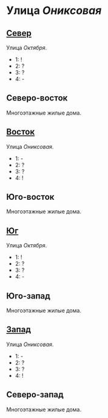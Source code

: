 # Улица *Ониксовая*

## [Север](./550105.md)

Улица *Октября*.

* 1:    !
* 2:    ?
* 3:    ?
* 4:    -

## Северо-восток

Многоэтажные жилые дома.

## [Восток](./560110.md)

Улица *Ониксовая*.

* 1:    -
* 2:    ?
* 3:    ?
* 4:    !

## Юго-восток

Многоэтажные жилые дома.

## [Юг](./550115.md)

Улица *Октября*.

* 1:    !
* 2:    ?
* 3:    ?
* 4:    -

## Юго-запад

Многоэтажные жилые дома.

## [Запад](./540105.md)

Улица *Ониксовая*.

* 1:    -
* 2:    ?
* 3:    ?
* 4:    !

## Северо-запад

Многоэтажные жилые дома.
